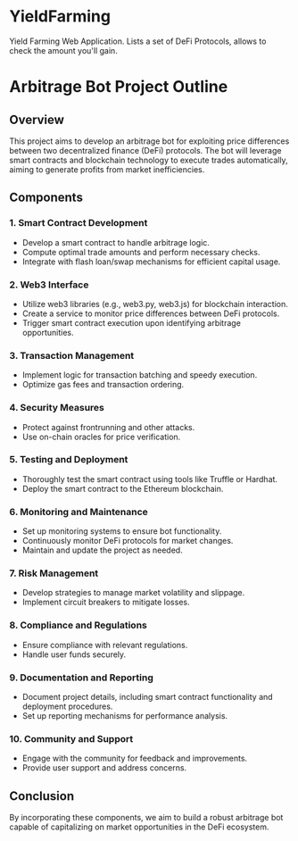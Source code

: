 # YieldFarming
Yield Farming Web Application.
Lists a set of DeFi Protocols, allows to check the amount you'll gain.


# Arbitrage Bot Project Outline

## Overview
This project aims to develop an arbitrage bot for exploiting price differences between two decentralized finance (DeFi) protocols. The bot will leverage smart contracts and blockchain technology to execute trades automatically, aiming to generate profits from market inefficiencies.

## Components

### 1. Smart Contract Development
   - Develop a smart contract to handle arbitrage logic.
   - Compute optimal trade amounts and perform necessary checks.
   - Integrate with flash loan/swap mechanisms for efficient capital usage.

### 2. Web3 Interface
   - Utilize web3 libraries (e.g., web3.py, web3.js) for blockchain interaction.
   - Create a service to monitor price differences between DeFi protocols.
   - Trigger smart contract execution upon identifying arbitrage opportunities.

### 3. Transaction Management
   - Implement logic for transaction batching and speedy execution.
   - Optimize gas fees and transaction ordering.

### 4. Security Measures
   - Protect against frontrunning and other attacks.
   - Use on-chain oracles for price verification.

### 5. Testing and Deployment
   - Thoroughly test the smart contract using tools like Truffle or Hardhat.
   - Deploy the smart contract to the Ethereum blockchain.

### 6. Monitoring and Maintenance
   - Set up monitoring systems to ensure bot functionality.
   - Continuously monitor DeFi protocols for market changes.
   - Maintain and update the project as needed.

### 7. Risk Management
   - Develop strategies to manage market volatility and slippage.
   - Implement circuit breakers to mitigate losses.

### 8. Compliance and Regulations
   - Ensure compliance with relevant regulations.
   - Handle user funds securely.

### 9. Documentation and Reporting
   - Document project details, including smart contract functionality and deployment procedures.
   - Set up reporting mechanisms for performance analysis.

### 10. Community and Support
   - Engage with the community for feedback and improvements.
   - Provide user support and address concerns.

## Conclusion
By incorporating these components, we aim to build a robust arbitrage bot capable of capitalizing on market opportunities in the DeFi ecosystem.
